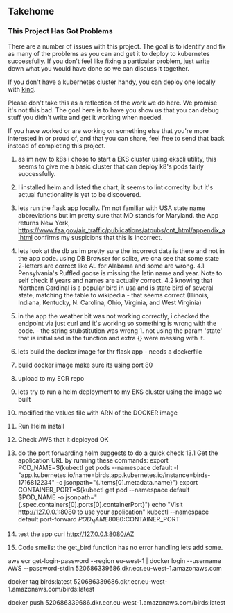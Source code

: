 ## Takehome

### This Project Has Got Problems

There are a number of issues with this project.  The goal is to identify and fix as many of the problems as you can and get it to deploy to kubernetes successfully.  If you don't feel like fixing a particular problem, just write down what you would have done so we can discuss it together.

If you don't have a kubernetes cluster handy, you can deploy one locally with [kind](https://kind.sigs.k8s.io/).

Please don't take this as a reflection of the work we do here.  We promise it's not this bad. The goal here is to have you show us that you can debug stuff you didn't write and get it working when needed.

If you have worked or are working on something else that you're more interested in or proud of, and that you can share, feel free to send that back instead of completing this project.

1. as im new to k8s i chose to start a EKS cluster using ekscli utility, this seems to give me a basic cluster that can deploy k8's pods fairly successfully.
2. I installed helm and listed the chart, it seems to lint correclty. but it's actual functionality is yet to be discovered.
3. lets run the flask app locally. I'm not familiar with USA state name abbreviations but im pretty sure that MD stands for Maryland. the App returns New York, https://www.faa.gov/air_traffic/publications/atpubs/cnt_html/appendix_a.html confirms my suspicions that this is incorrect.
4. lets look at the db as im pretty sure the incorrect data is there and not in the app code. using DB Browser for sqlite, we cna see that some state 2-letters are correct like AL for Alabama and some are wrong.
4.1 Pensylvania's Ruffled goose is missing the latin name and year. Note to self check if years and names are actually correct.
4.2 knowing that Northern Cardinal is a popular bird in usa and is state bird of several state, matching the table to wikipedia - that seems correct (Illinois, Indiana, Kentucky, N. Carolina, Ohio, Virginia, and West Virginia)
5. in the app the weather bit was not working correctly, i checked the endpoint via just curl and it's working so something is wrong with the code. - the string stubstitution was wrong 1. not using the param 'state' that is initialised in the function and extra {} were messing with it.
6. lets build the docker image for thr flask app - needs a dockerfile
7. build docker image make sure its using port 80
8. upload to my ECR repo
9. lets try to run a helm deployment to my EKS cluster using the image we built
10. modified the values file with ARN of the DOCKER image
11. Run Helm install
12. Check AWS that it deployed OK
13. do the port forwarding helm suggests to do a quick check 
13.1 Get the application URL by running these commands:
  export POD_NAME=$(kubectl get pods --namespace default -l "app.kubernetes.io/name=birds,app.kubernetes.io/instance=birds-1716812234" -o jsonpath="{.items[0].metadata.name}")
  export CONTAINER_PORT=$(kubectl get pod --namespace default $POD_NAME -o jsonpath="{.spec.containers[0].ports[0].containerPort}")
  echo "Visit http://127.0.0.1:8080 to use your application"
  kubectl --namespace default port-forward $POD_NAME 8080:$CONTAINER_PORT

14. test the app curl http://127.0.0.1:8080/AZ

15. Code smells: the get_bird function has no error handling lets add some.








aws ecr get-login-password --region eu-west-1 | docker login --username AWS --password-stdin 520686339686.dkr.ecr.eu-west-1.amazonaws.com

docker tag birds:latest 520686339686.dkr.ecr.eu-west-1.amazonaws.com/birds:latest

docker push 520686339686.dkr.ecr.eu-west-1.amazonaws.com/birds:latest

